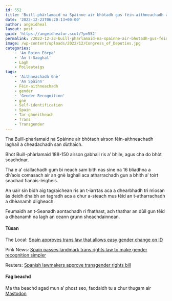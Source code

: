 ```yaml
---
id: 552
title: 'Buill-phàrlamaid na Spàinne air bhòtadh gus fèin-aithneachadh a cheadachadh'
date: '2022-12-23T06:20:13+00:00'
author: angeidheal
layout: post
guid: 'https://angeidhealur.scot/?p=552'
permalink: /2022-12-23-buill-pharlamaid-na-spainne-air-bhotadh-gus-fein-aithneachadh-a-cheadachadh/
image: /wp-content/uploads/2022/12/Congress_of_Deputies.jpg
categories:
    - 'An Roinn Eòrpa'
    - 'An t-Saoghal'
    - Lagh
    - Poileataigs
tags:
    - 'Aithneachadh Gnè'
    - 'An Spàinn'
    - Fèin-aithneachadh
    - gender
    - 'Gender Recognition'
    - gnè
    - Self-identification
    - Spain
    - Tar-ghnèitheach
    - Trans
    - Transgender
---
```


Tha Buill-phàrlamaid na Spàinne air bhòtadh airson fèin-aithneachadh laghail a cheadachadh san dùthaich.

Bhòt Buill-phàrlamaid 188-150 airson gabhail ris a’ bhile, agus cha do bhòt seachdnar.

Tha e a’ ciallachadh gum bi neach sam bith nas sìne na 16 bliadhna a dh’aois comasach air an gnè laghail aca atharrachadh gun a bhith a’ toirt seachad fianais-leigheis.

An uair sin bidh aig tagraichean ris an t-iarrtas aca a dhearbhadh trì mìosan às deidh dhaibh an tagradh aca a chur a-steach mus tèid an t-atharrachadh a dhèanamh dligheach.

Feumaidh an t-Seanadh aontachadh ri fhathast, ach thathar an dùil gun tèid a dhèanamh na lagh an ceann grunn sheachdainnean.

#### Tùsan

The Local: [Spain approves trans law that allows easy gender change on ID  ](https://www.thelocal.es/20221222/confirmed-spain-approves-trans-rights-law/)

Pink News: [Spain passes landmark trans rights law to make gender recognition simpler](https://www.thepinknews.com/2022/12/22/spain-passes-trans-right-law-to-make-gender-recognition-simpler/)

Reuters: [Spanish lawmakers approve transgender rights bill](https://www.reuters.com/world/europe/spanish-lawmakers-approve-transgender-rights-bill-2022-12-22/)

#### Fàg beachd

Ma tha beachd agad mun a’ phost seo, faodaidh tu a chur thugam air [Mastodon](https://mastodon.scot/@angeidheal/109561553126122132)